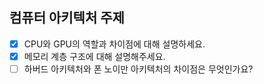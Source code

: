 ## 컴퓨터 아키텍처 주제

- [x] CPU와 GPU의 역할과 차이점에 대해 설명하세요.
- [x] 메모리 계층 구조에 대해 설명해주세요.
- [ ] 하버드 아키텍처와 폰 노이만 아키텍처의 차이점은 무엇인가요?
